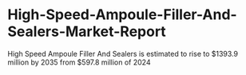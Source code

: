 # High-Speed-Ampoule-Filler-And-Sealers-Market-Report
High Speed Ampoule Filler And Sealers is estimated to rise to $1393.9 million by 2035 from $597.8 million of 2024
